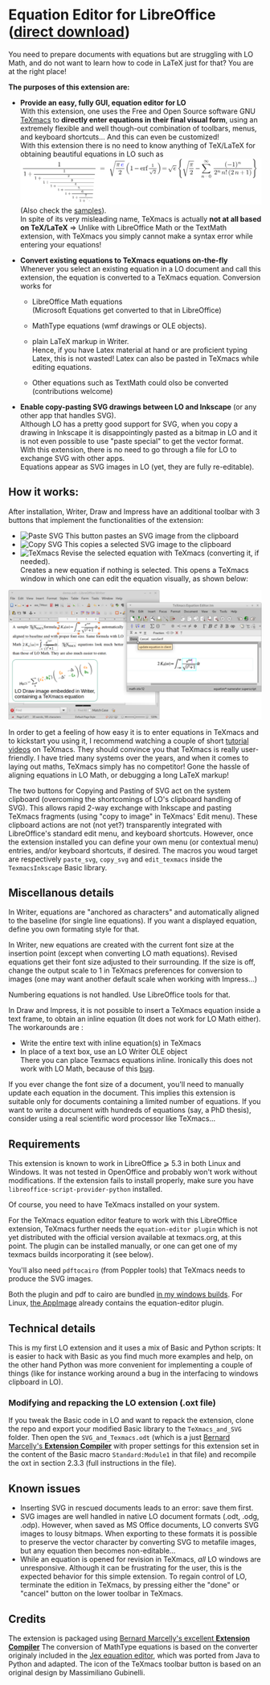 # Equation Editor for LibreOffice ([direct download](https://github.com/slowphil/SVG_and_TeXmacs_for_LibreOffice/releases/latest))

You need to prepare documents with equations but are struggling with LO Math, and do not want to learn how to code in LaTeX just for that? You are at the right place!

__The purposes of this extension are:__ 

* __Provide an easy, fully GUI, equation editor for LO__  
With this extension, one uses the Free and Open Source software GNU [TeXmacs](http://www.texmacs.org) to __directly enter equations in their final visual form__, using an extremely flexible and well though-out combination of toolbars, menus, and keyboard shortcuts...  And this can even be customized!    
With this extension there is no need to know anything of TeX/LaTeX for obtaining beautiful equations in LO such as  
![](samples/sample.svg)  
(Also check the [samples](https://github.com/slowphil/SVG_and_TeXmacs_for_LibreOffice/tree/master/samples)).  
In spite of its very misleading name, TeXmacs is actually __not at all based on TeX/LaTeX__ ⇒ Unlike with LibreOffice Math or the TextMath extension, with TeXmacs you simply cannot make a syntax error while entering your equations!


* __Convert existing equations to TeXmacs equations on-the-fly__  
Whenever you select an existing equation in a LO document and call this extension, the equation is converted to a TeXmacs equation. Conversion works for

    * LibreOffice Math equations  
    (Microsoft Equations get converted to that in LibreOffice)

    * MathType equations (wmf drawings or OLE objects).
    * plain LaTeX markup in Writer.  
    Hence, if you have Latex material at hand or are proficient typing Latex, this is not wasted! Latex can also be pasted in TeXmacs while editing equations.

    * Other equations such as TextMath could olso be converted (contributions welcome)

* __Enable copy-pasting SVG drawings between LO and Inkscape__ (or any other app that handles SVG).  
Although LO has a pretty good support for SVG, when you copy a drawing in Inkscape it is disappointingly pasted as a bitmap in LO and it is not even possible to use "paste special" to get the vector format.  
With this extension, there is no need to go through a file for LO to exchange SVG with other apps.  
Equations appear as SVG images in LO (yet, they are fully re-editable).


## How it works:
After installation, Writer, Draw and Impress have an additional toolbar with 3 buttons that implement the functionalities of the extension:

* ![Paste SVG](LO-PasteSvg-icon_16.png) This button pastes an SVG image from the clipboard
* ![Copy SVG](LO-CopySvg-icon_16.png) This copies a selected SVG image to the clipboard
* ![TeXmacs](LO-TeXmacs-icon_16.png) Revise the selected equation with TeXmacs (converting it, if needed).  
Creates a new equation if nothing is selected. This opens a TeXmacs window in which one can edit the equation visually, as shown below:

![](samples/screenshot_LO_Writer.png) 

In order to get a feeling of how easy it is to enter equations in TeXmacs and to kickstart you using it, I recommend watching a couple of short [tutorial videos](https://www.youtube.com/watch?v=iqjgN_KNHgM&list=PLjlnuLy3KEpYmUQvFIFSFgeYQjVYO2gxi&index=3) on TeXmacs. They should convince you that TeXmacs is really user-friendly. I have tried many systems over the years, and when it comes to laying out maths, TeXmacs simply has no competitor! Gone the hassle of aligning equations in LO Math, or debugging a long LaTeX markup!

The two buttons for Copying and Pasting of SVG act on the system clipboard (overcoming the shortcomings of LO's clipboard handling of SVG). This allows rapid 2-way exchange with Inkscape and pasting TeXmacs fragments (using "copy to image" in TeXmacs' Edit menu). These clipboard actions are not (not yet?) transparently integrated with LibreOffice's standard edit menu, and keyboard shortcuts. However, once the extension installed you can define your own menu (or contextual menu) entries, and/or keyboard shortcuts, if desired. The macros you woud target are respectively `paste_svg`, `copy_svg` and `edit_texmacs` inside the `TexmacsInkscape` Basic library.

## Miscellanous details

In Writer, equations are "anchored as characters" and automatically aligned to the baseline (for single line equations). If you want a displayed equation, define you own formating style for that.

In Writer, new equations are created with the current font size at the insertion point (except when converting LO math equations). Revised equations get their font size adjusted to their surrounding. If the size is off, change the output scale to 1 in TeXmacs preferences for conversion to images (one may want another default scale when working with Impress...) 

Numbering equations is not handled. Use LibreOffice tools for that.

In Draw and Impress, it is not possible to insert a TeXmacs equation inside a text frame, to obtain an inline equation (It does not work for LO Math either). The workarounds are :

* Write the entire text with inline equation(s) in TeXmacs
* In place of a text box, use an LO Writer OLE object  
There you can place Texmacs equations inline. Ironically this does not work with LO Math, because of this [bug](https://www.reddit.com/r/libreoffice/comments/iaza62/how_to_add_math_equations_along_with_text_on/?utm_source=share&utm_medium=web2x&context=3).

If you ever change the font size of a document, you'll need to manually update each equation in the document. This implies this extension is suitable only for documents containing a limited number of equations. If you want to write a document with hundreds of equations (say, a PhD thesis), consider using a real scientific word processor like TeXmacs... 

## Requirements
This extension is known to work in LibreOffice ⩾ 5.3 in both Linux and Windows. It was not tested in OpenOffice and probably won't work without modifications. If the extension fails to install properly, make sure you have `libreoffice-script-provider-python` installed.

Of course, you need to have TeXmacs installed on your system. 

For the TeXmacs equation editor feature to work with this LibreOffice extension, TeXmacs further needs the `equation-editor plugin` which is not yet distributed with the official version available at texmacs.org, at this point. The plugin can be installed manually, or one can get one of my texmacs builds incorporating it (see below).

You'll also need `pdftocairo` (from Poppler tools) that TeXmacs needs to produce the SVG images.

Both the plugin and pdf to cairo are bundled [in my windows builds](https://github.com/slowphil/mingw-w64-texmacs/releases/latest). For Linux, [the AppImage](https://download.opensuse.org/repositories/home:/slowphil:/texmacs-devel/AppImage/texmacs-latest-x86_64.AppImage) already contains the equation-editor plugin.

## Technical details
This is my first LO extension and it uses a mix of Basic and Python scripts: 
It is easier to hack with Basic as you find much more examples and help, on the other hand Python was more convenient for implementing a couple of things (like for instance working around a bug in the interfacing to windows clipboard in LO).

### Modifying and repacking the LO extension (.oxt file)
If you tweak the Basic code in LO and want to repack the extension, clone the repo and export your modified Basic library to the `TeXmacs_and_SVG` folder. Then open the `SVG_and_Texmacs.odt` (which is a just [Bernard Marcelly's __Extension Compiler__](https://wiki.openoffice.org/wiki/Extensions_Packager#Extension_Compiler) with proper settings for this extension set in the content of the Basic macro `Standard:Module1` in that file) and recompile the oxt in section 2.3.3 (full instructions in the file).

## Known issues
- Inserting SVG in rescued documents leads to an error: save them first.
- SVG images are well handled in native LO document formats (.odt, .odg, .odp). However, when saved as MS Office documents, LO converts SVG images to lousy bitmaps. When exporting to these formats it is possible to preserve the vector character by converting SVG to metafile images, but any equation then becomes non-editable…
- While an equation is opened for revision in TeXmacs, _all_ LO windows are unresponsive. Although it can be frustrating for the user, this is the expected behavior for this simple extension. To regain control of LO, terminate the edition in TeXmacs, by pressing  either the "done" or "cancel" button on the lower toolbar in TeXmacs.


## Credits
The extension is packaged using [Bernard Marcelly's excellent __Extension Compiler__](https://wiki.openoffice.org/wiki/Extensions_Packager#Extension_Compiler)
The conversion of MathType equations is based on the converter originaly included in the [Jex equation editor](http://levine.sscnet.ucla.edu/general/software/jex/), which was ported from Java to Python and adapted.
The icon of the TeXmacs toolbar button is based on an original design by Massimiliano Gubinelli.
